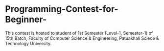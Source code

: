 # Programming-Contest-for-Beginner-
This contest is hosted to student of 1st Semester (Level-1, Semester-1) of 15th Batch, Faculty of Computer Science &amp; Engineering, Patuakhali Sciece &amp; Technology University.
